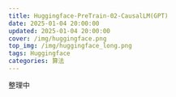 ```yaml
---
title: Huggingface-PreTrain-02-CausalLM(GPT)
date: 2025-01-04 20:00:00
updated: 2025-01-04 20:00:00
cover: /img/huggingface.png
top_img: /img/huggingface_long.png
tags: Huggingface
categories: 算法
---
```


整理中
